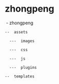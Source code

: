 # zhongpeng
  -  zhongpeng
  
    --  assets
    
      ---  images
      
      ---  css
      
      ---  js
      
      ---  plugins
      
    --  templates
